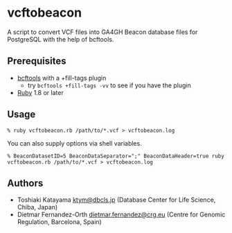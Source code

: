 # vcftobeacon

A script to convert VCF files into GA4GH Beacon database files for PostgreSQL with the help of bcftools.

## Prerequisites

* [bcftools](http://samtools.github.io/bcftools/bcftools.html) with a +fill-tags plugin
  * try `bcftools +fill-tags -vv` to see if you have the plugin
* [Ruby](https://www.ruby-lang.org/) 1.8 or later

## Usage

```
% ruby vcftobeacon.rb /path/to/*.vcf > vcftobeacon.log
```

You can also supply options via shell variables.


```
% BeaconDatasetID=5 BeaconDataSeparator=";" BeaconDataHeader=true ruby vcftobeacon.rb /path/to/*.vcf > vcftobeacon.log
```

## Authors

* Toshiaki Katayama <ktym@dbcls.jp> (Database Center for Life Science, Chiba, Japan)
* Dietmar Fernandez-Orth <dietmar.fernandez@crg.eu> (Centre for Genomic Regulation, Barcelona, Spain)

